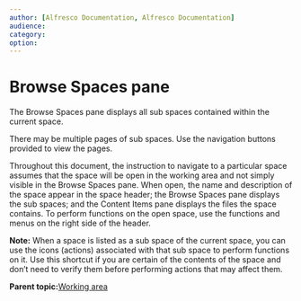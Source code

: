 ```yaml
---
author: [Alfresco Documentation, Alfresco Documentation]
audience: 
category: 
option: 
---
```


# Browse Spaces pane

The Browse Spaces pane displays all sub spaces contained within the current space.

There may be multiple pages of sub spaces. Use the navigation buttons provided to view the pages.

Throughout this document, the instruction to navigate to a particular space assumes that the space will be open in the working area and not simply visible in the Browse Spaces pane. When open, the name and description of the space appear in the space header; the Browse Spaces pane displays the sub spaces; and the Content Items pane displays the files the space contains. To perform functions on the open space, use the functions and menus on the right side of the header.

**Note:** When a space is listed as a sub space of the current space, you can use the icons \(actions\) associated with that sub space to perform functions on it. Use this shortcut if you are certain of the contents of the space and don’t need to verify them before performing actions that may affect them.

**Parent topic:**[Working area](../concepts/cuh-workspace.md)

